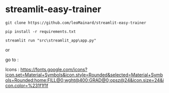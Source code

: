 # streamlit-easy-trainer

```
git clone https://github.com/leoMainard/streamlit-easy-trainer
```

```
pip install -r requirements.txt
```

```
streamlit run "src\streamlit_app\app.py"
```

or

go to : 


Icons :  https://fonts.google.com/icons?icon.set=Material+Symbols&icon.style=Rounded&selected=Material+Symbols+Rounded:home:FILL@0;wght@400;GRAD@0;opsz@24&icon.size=24&icon.color=%231f1f1f